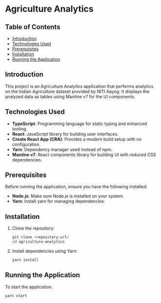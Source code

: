 # Agriculture Analytics

## Table of Contents

- [Introduction](#introduction)
- [Technologies Used](#technologies-used)
- [Prerequisites](#prerequisites)
- [Installation](#installation)
- [Running the Application](#running-the-application)

## Introduction

This project is an Agriculture Analytics application that performs analytics on the Indian Agriculture dataset provided by NITI Aayog. It displays the analyzed data as tables using Mantine v7 for the UI components.

## Technologies Used

- **TypeScript**: Programming language for static typing and enhanced tooling.
- **React**: JavaScript library for building user interfaces.
- **Create React App (CRA)**: Provides a modern build setup with no configuration.
- **Yarn**: Dependency manager used instead of npm.
- **Mantine v7**: React components library for building UI with reduced CSS dependencies.

## Prerequisites

Before running the application, ensure you have the following installed:

- **Node.js**: Make sure Node.js is installed on your system.
- **Yarn**: Install yarn for managing dependencies.

## Installation

1. Clone the repository:

    ```bash
    git clone <repository-url>
    cd agriculture-analytics
    ```

2. Install dependencies using Yarn:

    ```bash
    yarn install
    ```


## Running the Application

To start the application:

```bash
yarn start
